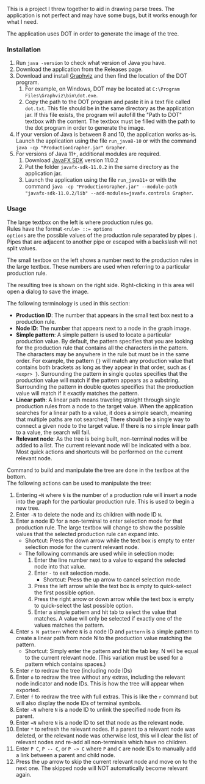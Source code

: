 This is a project I threw together to aid in drawing parse trees.
The application is not perfect and may have some bugs, but it works enough for what I need.

The application uses DOT in order to generate the image of the tree.

### Installation
1. Run `java -version` to check what version of Java you have.
2. Download the application from the Releases page.
3. Download and install [Graphviz](https://graphviz.org/download/) and then find the location of the DOT program.
    1. For example, on Windows, DOT may be located at `C:\Program Files\Graphviz\bin\dot.exe`.
    2. Copy the path to the DOT program and paste it in a text file called `dot.txt`. This file should be in the same
       directory as the application jar. If this file exists, the program will autofill the "Path
       to DOT" textbox with the content. The textbox must be filled with the path to the dot program in order
       to generate the image.
4. If your version of Java is between 8 and 10, the application works as-is. Launch the application using
   the file `run_java8-10` or with the command `java -cp "ProductionGrapher.jar" Grapher`.
5. For versions of Java 11+, additional modules are required.
    1. Download [JavaFX SDK](https://gluonhq.com/products/javafx/) version 11.0.2
    2. Put the folder `javafx-sdk-11.0.2` in the same directory as the application jar.
    3. Launch the application using the file `run_java11+` or with the command `java -cp "ProductionGrapher.jar" --module-path "javafx-sdk-11.0.2/lib" --add-modules=javafx.controls Grapher`.

### Usage
The large textbox on the left is where production rules go.  
Rules have the format `<rule> ::= options`  
`options` are the possible values of the production rule separated by pipes `|`. Pipes that are
adjacent to another pipe or escaped with a backslash will not split values.

The small textbox on the left shows a number next to the production rules in the large textbox.
These numbers are used when referring to a particular production rule.

The resulting tree is shown on the right side. Right-clicking in this area will open a dialog
to save the image.

The following terminology is used in this section:
* **Production ID**: The number that appears in the small text box next to a production rule.
* **Node ID**: The number that appears next to a node in the graph image.
* **Simple pattern**: A simple pattern is used to locate a particular production value. By default,
  the pattern specifies that you are looking for the production rule that contains all the characters
  in the pattern. The characters may be anywhere in the rule but must be in the same order. For
  example, the pattern `{}` will match any production value that contains both brackets as long as
  they appear in that order, such as `{ <expr> }`.
  Surrounding the pattern in single quotes specifies that the production value will match if the
  pattern appears as a substring. Surrounding the pattern in double quotes specifies that the
  production value will match if it exactly matches the pattern.
* **Linear path**: A linear path means traveling straight through single production rules from a node
  to the target value. When the application searches for a linear path to a value, it does a simple search,
  meaning that multiple paths are not searched; There should be a single way to connect a given node
  to the target value. If there is no simple linear path to a value, the search will fail.
* **Relevant node**: As the tree is being built, non-terminal nodes will be added to a list. The current relevant
  node will be indicated with a box. Most quick actions and shortcuts will be performed on the current relevant node.

Command to build and manipulate the tree are done in the textbox at the bottom.  
The following actions can be used to manipulate the tree:
1. Entering `+N` where `N` is the number of a production rule will insert a node into the graph
for the particular production rule. This is used to begin a new tree.
2. Enter `-N` to delete the node and its children with node ID `N`.
3. Enter a node ID for a non-terminal to enter selection mode for that production rule. The large textbox will change to show
   the possible values that the selected production rule can expand into.
    * Shortcut: Press the down arrow while the text box is empty to enter selection mode for the current relevant node.
    * The following commands are used while in selection mode:
        1. Enter the line number next to a value to expand the selected node into that value.
        2. Enter `-` to exit selection mode.
            * Shortcut: Press the up arrow to cancel selection mode.
        3. Press the left arrow while the text box is empty to quick-select the first possible option.
        4. Press the right arrow or down arrow while the text box is empty to quick-select the last possible option.
        5. Enter a simple pattern and hit tab to select the value that matches. A value will only be selected
            if exactly one of the values matches the pattern.
4. Enter `s N pattern` where `N` is a node ID and `pattern` is a simple pattern to create a linear
path from node N to the production value matching the pattern.
    * Shortcut: Simply enter the pattern and hit the tab key. N will be equal to the current relevant node. (This
      variation must be used for a pattern which contains spaces.)
5. Enter `r` to redraw the tree (including node IDs)
6. Enter `o` to redraw the tree without any extras, including the relevant node indicator and node IDs. This is how
the tree will appear when exported.
7. Enter `f` to redraw the tree with full extras. This is like the `r` command but will also display the node IDs
of terminal symbols.
8. Enter `~N` where `N` is a node ID to unlink the specified node from its parent.
9. Enter `=N` where `N` is a node ID to set that node as the relevant node.
10. Enter `*` to refresh the relevant nodes. If a parent to a relevant node was deleted, or the relevant node was
otherwise lost, this will clear the list of relevant nodes and re-add all non-terminals which have no children.
11. Enter `P C`, `P -- C`, or `P -> C` where `P` and `C` are node IDs to manually add a link between a parent and child node.
12. Press the up arrow to skip the current relevant node and move on to the next one. The skipped node will NOT
automatically become relevant again.